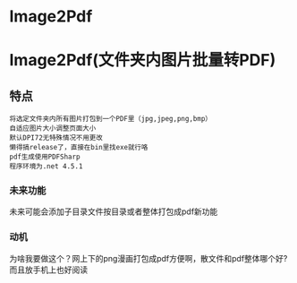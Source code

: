 # Image2Pdf
Image2Pdf(文件夹内图片批量转PDF)
===============
特点
-------------
    将选定文件夹内所有图片打包到一个PDF里（jpg,jpeg,png,bmp）
    自适应图片大小调整页面大小
    默认DPI72无特殊情况不用更改
    懒得搞release了，直接在bin里找exe就行咯
    pdf生成使用PDFSharp
    程序环境为.net 4.5.1

### 未来功能
未来可能会添加子目录文件按目录或者整体打包成pdf新功能

### 动机
为啥我要做这个？网上下的png漫画打包成pdf方便啊，散文件和pdf整体哪个好?而且放手机上也好阅读

